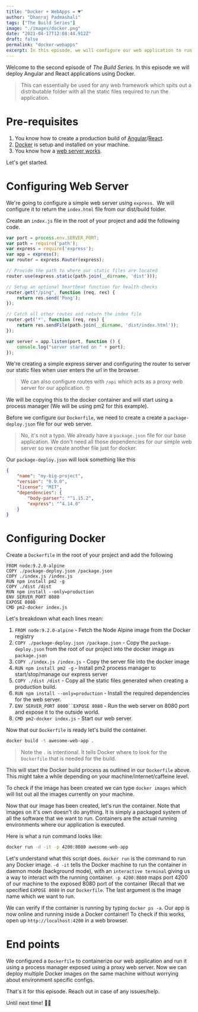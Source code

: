 ```yaml
---
title: "Docker + WebApps = ♥"
author: "Dhanraj Padmashali"
tags: ["The Build Series"]
image: "./images/docker.png"
date: "2021-04-17T12:08:44.912Z"
draft: false
permalink: "docker-webapps"
excerpt: In this episode, we will configure our web application to run inside a Docker container
---
```


Welcome to the second episode of *The Build Series.* In this episode we will deploy Angular and React applications using Docker.

> This can essentially be used for any web framework which spits out a distributable folder with all the static files required to run the application.

# Pre-requisites

1. You know how to create a production build of [Angular](https://angular.io/cli/build)/[React](https://create-react-app.dev/docs/production-build/).
2. [Docker](https://docs.docker.com/get-started/) is setup and installed on your machine.
3. You know how a [web server works](https://developer.mozilla.org/en-US/docs/Learn/Common_questions/What_is_a_web_server).

Let's get started.

# Configuring Web Server

We're going to configure a simple web server using `express`.  We will configure it to return the `index.html` file from our dist/build folder.

Create an `index.js` file in the root of your project and add the following code.

```javascript
var port = process.env.SERVER_PORT;
var path = require('path');
var express = require('express');
var app = express();
var router = express.Router(express);

// Provide the path to where our static files are located
router.use(express.static(path.join(__dirname, 'dist')));

// Setup an optional heartbeat function for health-checks
router.get("/ping", function (req, res) {
    return res.send('Pong');
});

// Catch all other routes and return the index file
router.get('*', function (req, res) {
    return res.sendFile(path.join(__dirname, 'dist/index.html'));
});

var server = app.listen(port, function () {
    console.log("server started on " + port);
});
```

We're creating a simple express server and configuring the router to server our static files when user enters the url in the browser.

> We can also configure routes with `/api` which acts as a proxy web server for our application. 🤓

We will be copying this to the docker container and will start using a process manager (We will be using pm2 for this example).

Before we configure our `Dockerfile`, we need to create a create a `package-deploy.json` file for our web server.

> No, it's not a typo. We already have a `package.json` file for our base application. We don't need all those dependencies for our simple web server so we create another file just for docker.

Our `package-deploy.json` will look something like this

```json
{
    "name": "my-big-project",
    "version": "0.0.0",
    "license": "MIT",
    "dependencies": {
        "body-parser": "^1.15.2",
        "express": "^4.14.0"
    }
}
```

# Configuring Docker

Create a `Dockerfile` in the root of your project and add the following

```docker
FROM node:9.2.0-alpine
COPY ./package-deploy.json /package.json
COPY ./index.js /index.js
RUN npm install pm2 -g
COPY ./dist /dist
RUN npm install --only=production
ENV SERVER_PORT 8080
EXPOSE 8080
CMD pm2-docker index.js
```

Let's breakdown what each lines mean:

1. `FROM node:9.2.0-alpine` - Fetch the Node Alpine image from the Docker registry
2. `COPY ./package-deploy.json /package.json` - Copy the `package-deploy.json` from the root of our project into the docker image as `package.json`
3. `COPY ./index.js /index.js` - Copy the server file into the docker image
4. `RUN npm install pm2 -g` - Install pm2 process manager to start/stop/manage our express server
5. `COPY ./dist /dist` - Copy all the static files generated when creating a production build.
6. `RUN npm install --only=production` - Install the required dependencies for the web server.
7. ` ENV SERVER_PORT 8080``EXPOSE 8080 ` - Run the web server on 8080 port and expose it to the outside world.
8. `CMD pm2-docker index.js` - Start our web server.

Now that our `Dockerfile` is ready let's build the container.

```bash
docker build -t awesome-web-app .
```

> Note the `.` is intentional. It tells Docker where to look for the `Dockerfile` that is needed for the build.

This will start the Docker build process as outlined in our `Dockerfile` above. This might take a while depending on your machine/internet/caffeine level.

To check if the image has been created we can type `docker images` which will list out all the images currently on your machine.

Now that our image has been created, let's run the container. Note that images on it's own doesn't do anything. It is simply a packaged system of all the software that we want to run. Containers are the actual running environments where our application is executed.

Here is what a run command looks like:

```bash
docker run -d -it -p 4200:8080 awesome-web-app
```

Let's understand what this script does. `docker run` is the command to run any Docker image. `-d -it` tells the Docker machine to run the container in daemon mode (background mode), with an `interactive terminal` giving us a way to interact with the running container. `-p 4200:8080` maps port 4200 of our machine to the exposed 8080 port of the container (Recall that we specified `EXPOSE 8080` in our `Dockerfile`. The last argument is the image name which we want to run.

We can verify if the container is running by typing `docker ps -a`. Our app is now online and running inside a Docker container! To check if this works, open up `http://localhost:4200` in a web browser.

# End points

We configured a `Dockerfile` to containerize our web application and run it using a process manager exposed using a proxy web server. Now we can deploy multiple Docker images on the same machine without worrying about environment specific configs.

That's it for this episode. Reach out in case of any issues/help.

Until next time! ✌🏽
